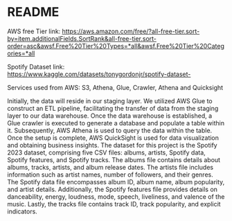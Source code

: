 # README
AWS free Tier link: https://aws.amazon.com/free/?all-free-tier.sort-by=item.additionalFields.SortRank&all-free-tier.sort-order=asc&awsf.Free%20Tier%20Types=*all&awsf.Free%20Tier%20Categories=*all   

Spotify Dataset link: https://www.kaggle.com/datasets/tonygordonjr/spotify-dataset-

Services used from AWS: S3, Athena, Glue, Crawler, Athena and Quicksight


Initially, the data will reside in our staging layer. We utilized AWS Glue to construct an ETL pipeline, facilitating the transfer of data from the staging layer to our data warehouse. Once the data warehouse is established, a Glue crawler is executed to generate a database and populate a table within it. Subsequently, AWS Athena is used to query the data within the table. Once the setup is complete, AWS QuickSight is used for data visualization and obtaining business insights. The dataset for this project is the Spotify 2023 dataset, comprising five CSV files: albums, artists, Spotify data, Spotify features, and Spotify tracks. The albums file contains details about albums, tracks, artists, and album release dates. The artists file includes information such as artist names, number of followers, and their genres. The Spotify data file encompasses album ID, album name, album popularity, and artist details. Additionally, the Spotify features file provides details on danceability, energy, loudness, mode, speech, liveliness, and valence of the music. Lastly, the tracks file contains track ID, track popularity, and explicit indicators.


